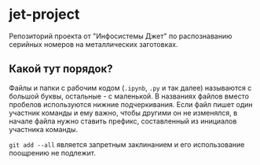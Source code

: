 # jet-project
Репозиторий проекта от "Инфосистемы Джет" по распознаванию серийных номеров на металлических заготовках.

## Какой тут порядок?
Файлы и папки с рабочим кодом (`.ipynb`, `.py` и так далее) называются с большой буквы, остальные - с маленькой. В названиях файлов вместо пробелов используются нижние подчеркивания.
Если файл пишет один участник команды и ему важно, чтобы другими он не изменялся, в начале файла нужно ставить префикс, составленный из инициалов участника команды.

`git add --all` является запретным заклинанием и его использование поощрению не подлежит.
